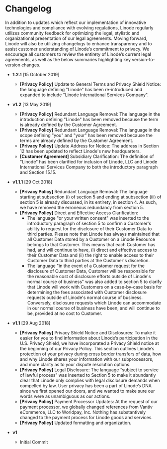 # Changelog
In addition to updates which reflect our implementation of innovative technologies and compliance with evolving regulations, Linode regularly utilizes community feedback for optimizing the legal, stylistic and organizational presentation of our legal agreements. Moving forward, Linode will also be utilizing changelogs to enhance transparency and to assist customer understanding of Linode’s commitment to privacy. We encourage all customers to review the entirety of Linode’s current legal agreements, as well as the below summaries highlighting key version-to-version changes. 


* **1.2.1** [15 October 2019]
	* **[Privacy Policy]** Update to General Terms and Privacy Shield Notice: the language defining "Linode" has been re-introduced and expanded to include "Linode International Services Company".

* **v1.2** [13 May 2019]
  * **[Privacy Policy]** Redundant Language Removal: The language in the introduction defining "Linode" has been removed because the term is already defined by the Customer Agreement.
  * **[Privacy Policy]** Redundant Language Removal: The language in the scope defining "you" and "your" has been removed because the terms are already defined by the Customer Agreement.
  * **[Privacy Policy]** Update Address for Notice: The address in Section 12 has been updated to reflect Linode's new headquarters.
  * **[Customer Agreement]** Subsidiary Clarification: The definition of "Linode" has been clarified for inclusion of Linode, LLC and Linode International Services Company to both the introductory paragraph and Section 15.15.

* **v1.1.1** [29 Oct 2018]
  * **[Privacy Policy]** Redundant Language Removal: The language starting at subsection (i) of section 5 and ending at subsection (iii) of section 5 is already discussed, in its entirety, in section 4. As such, we have removed the erroneous redundancy from section 5.
  * **[Privacy Policy]** Direct and Effective Access Clarification:  
      * The language "or your written consent" was inserted to the introductory paragraph of section 5 to confirm a Customer's ability to request for the disclosure of their Customer Data to third parties. Please note that Linode has always maintained that all Customer Data stored by a Customer on a Linode Resource belongs to that Customer. This means that each Customer has had, and will continue to have, (i) direct and effective access to their Customer Data and (ii) the right to enable access to their Customer Data to third parties at the Customer's discretion.  
      * The language "in the event of a Customer request for the disclosure of Customer Data, Customer will be responsible for the reasonable cost of disclosure efforts outside of Linode's normal course of business" was also added to section 5 to clarify that Linode will work with Customers on a case-by-case basis for determining the fees associated with Customer disclosure requests outside of Linode's normal course of business. Conversely, disclosure requests which Linode can accommodate in our normal course of business have been, and will continue to be, provided at no cost to Customer.

* **v1.1** [29 Aug 2018]  
  * **[Privacy Policy]** Privacy Shield Notice and Disclosures: To make it easier for you to find information about Linode’s participation in the U.S. Privacy Shield, we have incorporated a Privacy Shield notice at the beginning of our Privacy Policy. This section outlines Linode’s protection of your privacy during cross border transfers of data, how and why Linode shares your information with our subprocessors, and more clarity as to your dispute resolution options. 
  * **[Privacy Policy]** Legal Disclosure: The language “subject to service of lawful process” was inserted to Section 5 to make it abundantly clear that Linode only complies with legal disclosure demands when compelled by law. User privacy has been a part of Linode’s DNA since we first opened our doors, and we wanted to make sure our words were as unambiguous as our actions. 
  * **[Privacy Policy]** Payment Processor Updates: At the request of our payment processor, we globally changed references from Vantiv eCommerce, LLC to Worldpay, Inc. Nothing has substantively changed to the payment process for Linode goods and services. 
  * **[Privacy Policy]** Updated formatting and organization.

* **v1**  
  * Initial Commit
